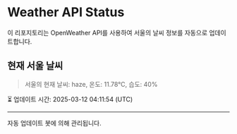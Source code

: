 
# Weather API Status

이 리포지토리는 OpenWeather API를 사용하여 서울의 날씨 정보를 자동으로 업데이트합니다.

## 현재 서울 날씨
> 서울의 현재 날씨: haze, 온도: 11.78°C, 습도: 40%

⏳ 업데이트 시간: 2025-03-12 04:11:54 (UTC)

---
자동 업데이트 봇에 의해 관리됩니다.
